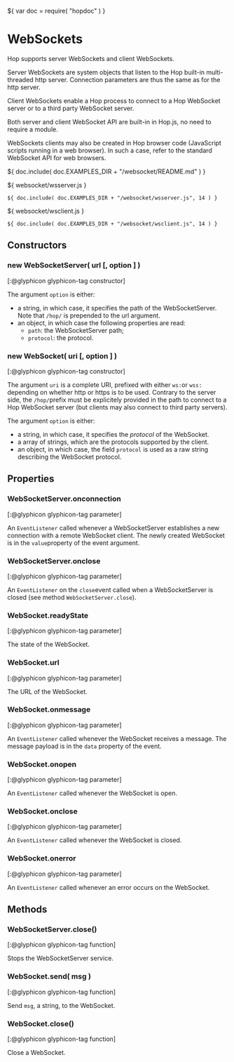 ${ var doc = require( "hopdoc" ) }

WebSockets
==========

Hop supports server WebSockets and client WebSockets.

Server WebSockets are system objects that listen to the Hop built-in
multi-threaded http server. Connection parameters are thus the same as
for the http server.

Client WebSockets enable a Hop process to connect to a Hop WebSocket
server or to a third party WebSocket server.

Both server and client WebSocket API are built-in in Hop.js, no need
to require a module.

WebSockets clients may also be created in Hop browser code (JavaScript
scripts running in a web browser). In such a case, refer to the
standard WebSocket API for web browsers.


${ doc.include( doc.EXAMPLES_DIR + "/websocket/README.md" ) }

${ <span class="label label-info">websocket/wsserver.js</span> }

```hopscript
${ doc.include( doc.EXAMPLES_DIR + "/websocket/wsserver.js", 14 ) }
```

${ <span class="label label-info">websocket/wsclient.js</span> }

```hopscript
${ doc.include( doc.EXAMPLES_DIR + "/websocket/wsclient.js", 14 ) }
```

Constructors
------------

### new WebSocketServer( url [, option ] ) ###
[:@glyphicon glyphicon-tag constructor]

The argument `option` is either:

 * a string, in which case, it specifies the path of the
   WebSocketServer. Note that `/hop/` is prepended to the url argument.
 * an object, in which case the following properties are read:
   * `path`: the WebSocketServer path;
   * `protocol`: the protocol.


### new WebSocket( uri [, option ] ) ###
[:@glyphicon glyphicon-tag constructor]

The argument `uri` is a complete URI, prefixed with either `ws:`or
`wss:` depending on whether http or https is to be used. Contrary to
the server side, the `/hop/`prefix must be explicitely provided in the
path to connect to a Hop WebSocket server (but clients may also
connect to third party servers).

The argument `option` is either:

 * a string, in which case, it specifies the _protocol_ of the WebSocket.
 * a array of strings, which are the protocols supported by the client.
 * an object, in which case, the field `protocol` is used as a raw
 string describing the WebSocket protocol.


Properties
----------

### WebSocketServer.onconnection ###
[:@glyphicon glyphicon-tag parameter]

An `EventListener` called whenever a WebSocketServer establishes a new
connection with a remote WebSocket client. The newly created WebSocket
is in the `value`property of the event argument.

### WebSocketServer.onclose ###
[:@glyphicon glyphicon-tag parameter]

An `EventListener` on the `close`event called when a WebSocketServer is closed (see
method `WebSocketServer.close`).

### WebSocket.readyState ###
[:@glyphicon glyphicon-tag parameter]

The state of the WebSocket.

### WebSocket.url ###
[:@glyphicon glyphicon-tag parameter]

The URL of the WebSocket.

### WebSocket.onmessage ###
[:@glyphicon glyphicon-tag parameter]

An `EventListener` called whenever the WebSocket receives a
message. The message payload is in the `data` property of the event.

### WebSocket.onopen ###
[:@glyphicon glyphicon-tag parameter]

An `EventListener` called whenever the WebSocket is open.

### WebSocket.onclose ###
[:@glyphicon glyphicon-tag parameter]

An `EventListener` called whenever the WebSocket is closed.

### WebSocket.onerror ###
[:@glyphicon glyphicon-tag parameter]

An `EventListener` called whenever an error occurs on the WebSocket.

Methods
-------

### WebSocketServer.close() ###
[:@glyphicon glyphicon-tag function]

Stops the WebSocketServer service.

### WebSocket.send( msg ) ###
[:@glyphicon glyphicon-tag function]

Send `msg`, a string, to the WebSocket.

### WebSocket.close() ###
[:@glyphicon glyphicon-tag function]

Close a WebSocket.

